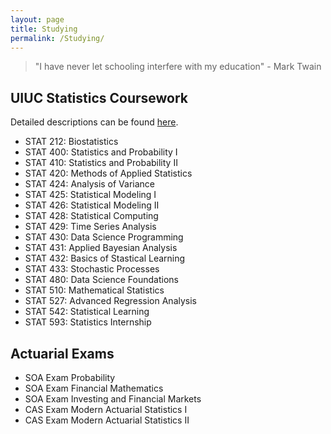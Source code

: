 ```yaml
---
layout: page
title: Studying
permalink: /Studying/
---
```


> "I have never let schooling interfere with my education" - Mark Twain

## UIUC Statistics Coursework

Detailed descriptions can be found [here](https://stat.illinois.edu/academics/course-catalog).

- STAT 212: Biostatistics
- STAT 400: Statistics and Probability I
- STAT 410: Statistics and Probability II
- STAT 420: Methods of Applied Statistics
- STAT 424: Analysis of Variance
- STAT 425: Statistical Modeling I
- STAT 426: Statistical Modeling II
- STAT 428: Statistical Computing
- STAT 429: Time Series Analysis
- STAT 430: Data Science Programming
- STAT 431: Applied Bayesian Analysis
- STAT 432: Basics of Stastical Learning
- STAT 433: Stochastic Processes
- STAT 480: Data Science Foundations
- STAT 510: Mathematical Statistics
- STAT 527: Advanced Regression Analysis
- STAT 542: Statistical Learning
- STAT 593: Statistics Internship
## Actuarial Exams

- SOA Exam Probability
- SOA Exam Financial Mathematics
- SOA Exam Investing and Financial Markets
- CAS Exam Modern Actuarial Statistics I
- CAS Exam Modern Actuarial Statistics II
